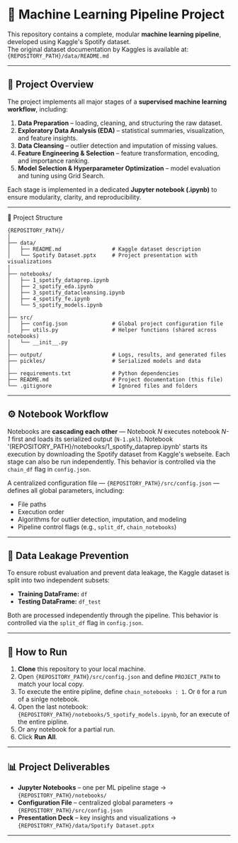 # 🎯 Machine Learning Pipeline Project

This repository contains a complete, modular **machine learning pipeline**, developed using Kaggle's Spotify dataset.  
The original dataset documentation by Kaggles is available at: `{REPOSITORY_PATH}/data/README.md`

---

## 📘 Project Overview

The project implements all major stages of a **supervised machine learning workflow**, including:

1. **Data Preparation** – loading, cleaning, and structuring the raw dataset.  
2. **Exploratory Data Analysis (EDA)** – statistical summaries, visualization, and feature insights.  
3. **Data Cleansing** – outlier detection and imputation of missing values.  
4. **Feature Engineering & Selection** – feature transformation, encoding, and importance ranking.  
5. **Model Selection & Hyperparameter Optimization** – model evaluation and tuning using Grid Search.

Each stage is implemented in a dedicated **Jupyter notebook (.ipynb)** to ensure modularity, clarity, and reproducibility.

---

🧩 Project Structure
```
{REPOSITORY_PATH}/
│
├── data/
│   ├── README.md                # Kaggle dataset description
│   └── Spotify Dataset.pptx     # Project presentation with visualizations
│
├── notebooks/
│   ├── 1_spotify_dataprep.ipynb
│   ├── 2_spotify_eda.ipynb
│   ├── 3_spotify_datacleansing.ipynb
│   ├── 4_spotify_fe.ipynb
│   └── 5_spotify_models.ipynb
│
├── src/
│   ├── config.json              # Global project configuration file
│   ├── utils.py                 # Helper functions (shared across notebooks)
│   └── __init__.py
│
├── output/                      # Logs, results, and generated files
├── pickles/                     # Serialized models and data
│
├── requirements.txt             # Python dependencies
├── README.md                    # Project documentation (this file)
└── .gitignore                   # Ignored files and folders
```

---

## ⚙️ Notebook Workflow

Notebooks are **cascading each other** — Notebook *N* executes notebook *N-1* first and loads its serialized output (`N-1.pkl`). 
Notebook '(REPOSITORY_PATH}/notebooks/1_spotify_dataprep.ipynb' starts its execution by downloading the Spotify dataset from Kaggle's webseite.
Each stage can also be run independently. This behavior is controlled via the `chain_df` flag in `config.json`.

A centralized configuration file —  `{REPOSITORY_PATH}/src/config.json` — defines all global parameters, including:
- File paths
- Execution order  
- Algorithms for outlier detection, imputation, and modeling  
- Pipeline control flags (e.g., `split_df`, `chain_notebooks`)

---

## 🧠 Data Leakage Prevention

To ensure robust evaluation and prevent data leakage, the Kaggle dataset is split into two independent subsets:

- **Training DataFrame:** `df`  
- **Testing DataFrame:** `df_test`

Both are processed independently through the pipeline. This behavior is controlled via the `split_df` flag in `config.json`.

---

## 🚀 How to Run

1. **Clone** this repository to your local machine.  
2. Open `{REPOSITORY_PATH}/src/config.json` and define `PROJECT_PATH` to match your local copy.
3. To execute the entire pipline, define `chain_notebooks : 1`. Or `0` for a run of a sinlge notebook.
4. Open the last notebook: `{REPOSITORY_PATH}/notebooks/5_spotify_models.ipynb`, for an execute of the entire pipline.
5. Or any notebook for a partial run.
6. Click **Run All**.

---

## 📊 Project Deliverables

- **Jupyter Notebooks** – one per ML pipeline stage → `{REPOSITORY_PATH}/notebooks/`  
- **Configuration File** – centralized global parameters → `{REPOSITORY_PATH}/src/config.json`  
- **Presentation Deck** – key insights and visualizations → `{REPOSITORY_PATH}/data/Spotify Dataset.pptx`

---
